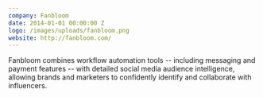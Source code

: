 ```yaml
---
company: Fanbloom
date: 2014-01-01 00:00:00 Z
logo: /images/uploads/fanbloom.png
website: http://fanbloom.com/
---
```

Fanbloom combines workflow automation tools -- including messaging and payment features -- with detailed social media audience intelligence, allowing brands and marketers to confidently identify and collaborate with influencers.